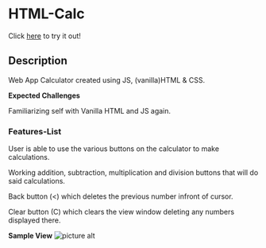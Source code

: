 # HTML-Calc
Click [here](http://html_calc_cc.surge.sh/) to try it out!

## Description ###
Web App Calculator created using JS, (vanilla)HTML & CSS.



**Expected Challenges** 

Familiarizing self with Vanilla HTML and JS again.


### Features-List ###

User is able to use the various buttons on the calculator to make calculations.

Working addition, subtraction, multiplication and division buttons that will do said calculations.

Back button (<) which deletes the previous number infront of cursor.

Clear button (C) which clears the view window deleting any numbers displayed there.


**Sample View**
![picture alt](https://i.ibb.co/tqpsr6j/Screen-Shot-2019-10-29-at-4-41-35-PM.png)

